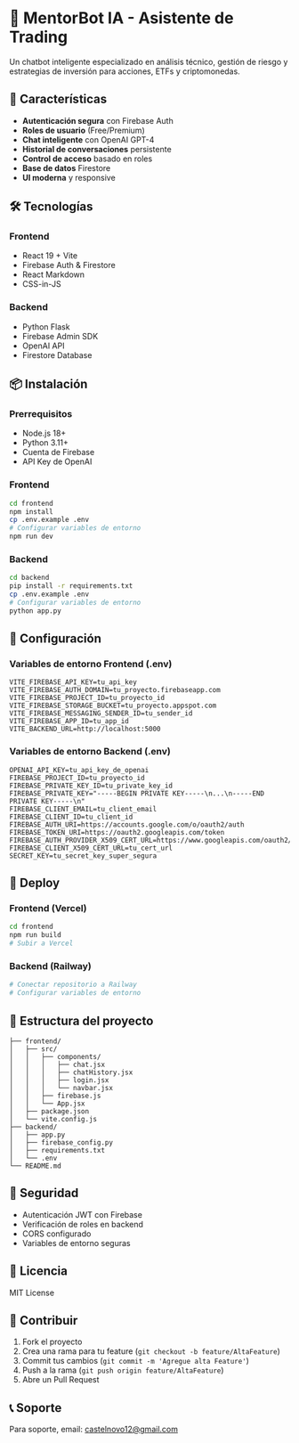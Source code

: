 # 🤖 MentorBot IA - Asistente de Trading

Un chatbot inteligente especializado en análisis técnico, gestión de riesgo y estrategias de inversión para acciones, ETFs y criptomonedas.

## 🚀 Características

- **Autenticación segura** con Firebase Auth
- **Roles de usuario** (Free/Premium)
- **Chat inteligente** con OpenAI GPT-4
- **Historial de conversaciones** persistente
- **Control de acceso** basado en roles
- **Base de datos** Firestore
- **UI moderna** y responsive

## 🛠️ Tecnologías

### Frontend
- React 19 + Vite
- Firebase Auth & Firestore
- React Markdown
- CSS-in-JS

### Backend
- Python Flask
- Firebase Admin SDK
- OpenAI API
- Firestore Database

## 📦 Instalación

### Prerrequisitos
- Node.js 18+
- Python 3.11+
- Cuenta de Firebase
- API Key de OpenAI

### Frontend
```bash
cd frontend
npm install
cp .env.example .env
# Configurar variables de entorno
npm run dev
```

### Backend
```bash
cd backend
pip install -r requirements.txt
cp .env.example .env
# Configurar variables de entorno
python app.py
```

## 🔧 Configuración

### Variables de entorno Frontend (.env)
```env
VITE_FIREBASE_API_KEY=tu_api_key
VITE_FIREBASE_AUTH_DOMAIN=tu_proyecto.firebaseapp.com
VITE_FIREBASE_PROJECT_ID=tu_proyecto_id
VITE_FIREBASE_STORAGE_BUCKET=tu_proyecto.appspot.com
VITE_FIREBASE_MESSAGING_SENDER_ID=tu_sender_id
VITE_FIREBASE_APP_ID=tu_app_id
VITE_BACKEND_URL=http://localhost:5000
```

### Variables de entorno Backend (.env)
```env
OPENAI_API_KEY=tu_api_key_de_openai
FIREBASE_PROJECT_ID=tu_proyecto_id
FIREBASE_PRIVATE_KEY_ID=tu_private_key_id
FIREBASE_PRIVATE_KEY="-----BEGIN PRIVATE KEY-----\n...\n-----END PRIVATE KEY-----\n"
FIREBASE_CLIENT_EMAIL=tu_client_email
FIREBASE_CLIENT_ID=tu_client_id
FIREBASE_AUTH_URI=https://accounts.google.com/o/oauth2/auth
FIREBASE_TOKEN_URI=https://oauth2.googleapis.com/token
FIREBASE_AUTH_PROVIDER_X509_CERT_URL=https://www.googleapis.com/oauth2/v1/certs
FIREBASE_CLIENT_X509_CERT_URL=tu_cert_url
SECRET_KEY=tu_secret_key_super_segura
```

## 🚀 Deploy

### Frontend (Vercel)
```bash
cd frontend
npm run build
# Subir a Vercel
```

### Backend (Railway)
```bash
# Conectar repositorio a Railway
# Configurar variables de entorno
```

## 📁 Estructura del proyecto

```
├── frontend/
│   ├── src/
│   │   ├── components/
│   │   │   ├── chat.jsx
│   │   │   ├── chatHistory.jsx
│   │   │   ├── login.jsx
│   │   │   └── navbar.jsx
│   │   ├── firebase.js
│   │   └── App.jsx
│   ├── package.json
│   └── vite.config.js
├── backend/
│   ├── app.py
│   ├── firebase_config.py
│   ├── requirements.txt
│   └── .env
└── README.md
```

## 🔐 Seguridad

- Autenticación JWT con Firebase
- Verificación de roles en backend
- CORS configurado
- Variables de entorno seguras

## 📝 Licencia

MIT License

## 🤝 Contribuir

1. Fork el proyecto
2. Crea una rama para tu feature (`git checkout -b feature/AltaFeature`)
3. Commit tus cambios (`git commit -m 'Agregue alta Feature'`)
4. Push a la rama (`git push origin feature/AltaFeature`)
5. Abre un Pull Request

## 📞 Soporte

Para soporte, email: castelnovo12@gmail.com